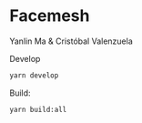 # Facemesh

Yanlin Ma & Cristóbal Valenzuela

Develop
```bash
yarn develop
```

Build:
```bash
yarn build:all
```